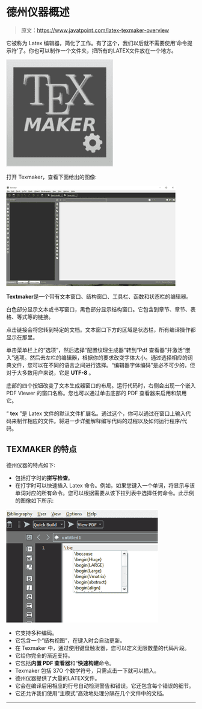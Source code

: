 # 德州仪器概述

> 原文：<https://www.javatpoint.com/latex-texmaker-overview>

它被称为 Latex 编辑器，简化了工作。有了这个，我们以后就不需要使用‘命令提示符’了。你也可以制作一个文件夹，把所有的LATEX文件放在一个地方。

![TEXMAKER Overview](img/c1fae2ae08e1a891dc46890821d480f4.png)

打开 Texmaker，查看下面给出的图像:

![TEXMAKER Overview](img/17b478d41109682c1cbcc3eaac38d889.png)

**Textmaker**是一个带有文本窗口、结构窗口、工具栏、函数和状态栏的编辑器。

白色部分显示文本或书写窗口，黑色部分显示结构窗口。它包含到章节、章节、表格、等式等的链接。

点击链接会将您转到特定的文档。文本窗口下方的区域是状态栏，所有编译操作都显示在那里。

单击菜单栏上的“选项”，然后选择“配置纹理生成器”转到“Pdf 查看器”并激活“嵌入”选项。然后去左栏的编辑器，根据你的要求改变字体大小。通过选择相应的词典文件，您可以在不同的语言之间进行选择。“编辑器字体编码”是必不可少的，但对于大多数用户来说，它是 **UTF-8** 。

底部的四个按钮改变了文本生成器窗口的布局。运行代码时，右侧会出现一个嵌入 PDF Viewer 的窗口名称。您也可以通过单击底部的 PDF 查看器来启用和禁用它。

“ **tex** ”是 Latex 文件的默认文件扩展名。通过这个，你可以通过在窗口上输入代码来制作相应的文件。将进一步详细解释编写代码的过程以及如何运行程序/代码。

## TEXMAKER 的特点

德州仪器的特点如下:

*   包括打字时的**拼写检查**。
*   在打字时可以快速插入 Latex 命令。例如，如果您键入一个单词，将显示与该单词对应的所有命令。您可以根据需要从该下拉列表中选择任何命令。此示例的图像如下所示:

![TEXMAKER Overview](img/4d0e3bc043bcc722188ee5cfb3f187a3.png)

*   它支持多种编码。
*   它包含一个“结构视图”，在键入时会自动更新。
*   在 Texmaker 中，通过使用键盘触发器，您可以定义无限数量的代码片段。
*   它给你完全的渐近支持。
*   它包括**内置 PDF 查看器**和“**快速构建**命令。
*   Texmaker 包括 37O 个数学符号，只需点击一下就可以插入。
*   德州仪器提供了大量的LATEX文件。
*   它会在编译后用相应的行号自动检测警告和错误。它还包含每个错误的细节。
*   它还允许我们使用“主模式”高效地处理分隔在几个文件中的文档。

* * *